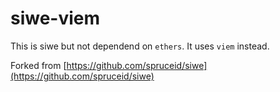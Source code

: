 # siwe-viem

This is siwe but not dependend on `ethers`. It uses `viem` instead.

Forked from [https://github.com/spruceid/siwe](https://github.com/spruceid/siwe)
